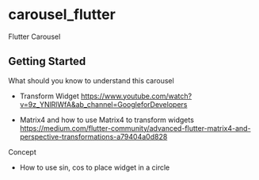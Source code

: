 # carousel_flutter
Flutter Carousel

## Getting Started

What should you know to understand this carousel
- Transform Widget
  https://www.youtube.com/watch?v=9z_YNlRlWfA&ab_channel=GoogleforDevelopers

- Matrix4 and how to use Matrix4 to transform widgets
  https://medium.com/flutter-community/advanced-flutter-matrix4-and-perspective-transformations-a79404a0d828


Concept
- How to use sin, cos to place widget in a circle